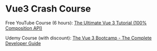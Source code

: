 # Vue3 Crash Course

Free YouTube Course (6 hours): [The Ultimate Vue 3 Tutorial (100% Composition API)](https://youtu.be/I_xLMmNeLDY?list=PLR8IIoI7xe3yzjX7s3Y4k7D7JtSV8qpAE)

Udemy Course (with discount): [The Vue 3 Bootcamp - The Complete Developer Guide](https://www.udemy.com/course/the-vue-3-bootcamp-the-complete-developer-guide/?couponCode=78DF3AF638D10731D23B)
